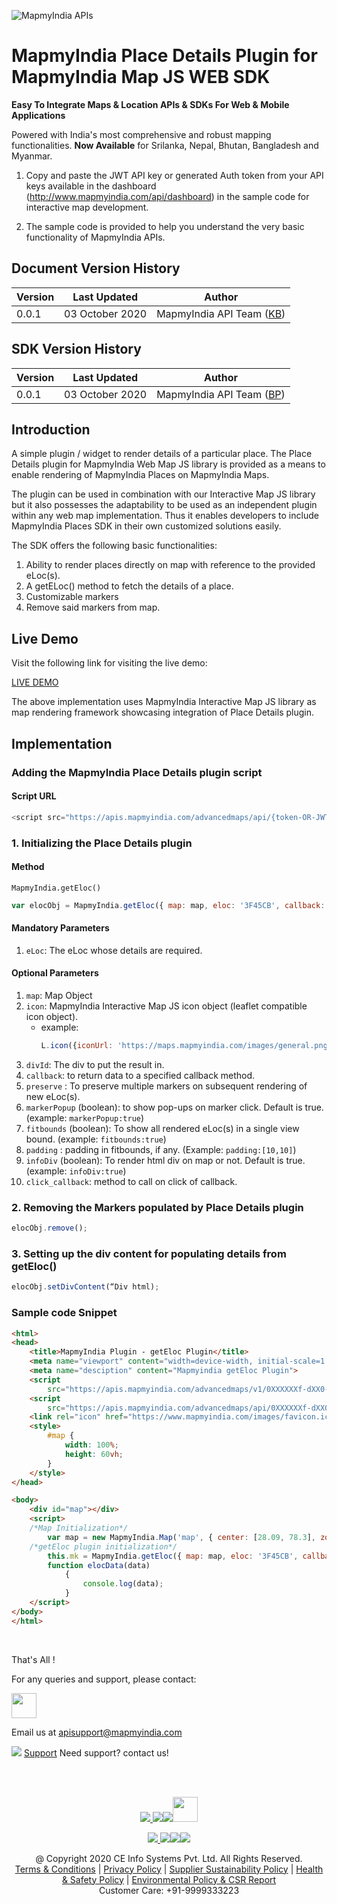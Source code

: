 ![MapmyIndia APIs](https://www.mapmyindia.com/api/img/mapmyindia-api.png)


# MapmyIndia Place Details Plugin for MapmyIndia Map JS WEB SDK

**Easy To Integrate Maps & Location APIs & SDKs For Web & Mobile Applications**

Powered with India's most comprehensive and robust mapping functionalities.
**Now Available**  for Srilanka, Nepal, Bhutan, Bangladesh and Myanmar.

1. Copy and paste the JWT API key or generated Auth token from your API keys available in the dashboard (http://www.mapmyindia.com/api/dashboard) in the sample code for interactive map development. 

2. The sample code is provided to help you understand the very basic functionality of MapmyIndia APIs. 

## Document Version History

| Version | Last Updated | Author |
| ---- | ---- | ---- |
| 0.0.1 | 03 October 2020 | MapmyIndia API Team ([KB](https://github.com/kunalbharti)) |


## SDK Version History

| Version | Last Updated | Author |
| ---- | ---- | ---- |
| 0.0.1 | 03 October 2020 | MapmyIndia API Team ([BP](https://github.com/balmukandpathak)) |

## Introduction

A simple plugin / widget to render details of a particular place. The Place Details plugin for MapmyIndia Web Map JS library is provided as a means to enable rendering of MapmyIndia Places on MapmyIndia Maps. 

The plugin can be used in combination with our Interactive Map JS library but it also possesses the adaptability to be used as an independent plugin within any web map implementation. Thus it enables developers to include MapmyIndia Places SDK in their own customized solutions easily.

The SDK offers the following basic functionalities: 
1. Ability to render places directly on map with reference to the provided eLoc(s).
2. A getELoc() method to fetch the details of a place.
3. Customizable markers
4. Remove said markers from map.


## Live Demo

Visit the following link for visiting the live demo: 

[LIVE DEMO](https://www.mapmyindia.com/api/advanced-maps/doc/sample/mapmyindia-maps-geteloc-plugin)

The above implementation uses MapmyIndia Interactive Map JS library as map rendering framework showcasing integration of Place Details plugin.

## Implementation

### Adding the MapmyIndia Place Details plugin script

#### Script URL

```js
<script src="https://apis.mapmyindia.com/advancedmaps/api/{token-OR-JWT-key}/map_sdk_plugins"></script>
```

### 1. Initializing the Place Details plugin

#### Method

`MapmyIndia.getEloc()`

```js
var elocObj = MapmyIndia.getEloc({ map: map, eloc: '3F45CB', callback: elocData });
```

#### Mandatory Parameters
1. `eLoc`: The eLoc whose details are required.

#### Optional Parameters
1. `map`: Map Object
2. `icon`: MapmyIndia Interactive Map JS icon object 
    (leaflet compatible icon object).
    - example: 
        ```js
        L.icon({iconUrl: 'https://maps.mapmyindia.com/images/general.png'});
        ```
3. `divId`: The div to put the result in.
4. `callback`: to return data to a specified callback method.
5. `preserve` : To preserve multiple markers on subsequent rendering of new eLoc(s).
6. `markerPopup` (boolean): to show pop-ups on marker click. Default is true.(example: `markerPopup:true`)
7. `fitbounds` (boolean): To show all rendered eLoc(s) in a single view bound. (example: `fitbounds:true`)
8. `padding` : padding in fitbounds, if any. (Example: `padding:[10,10]`)
9. `infoDiv` (boolean): To render html div on map or not. Default is true. (example: `infoDiv:true`)
10. `click_callback`: method to call on click of callback. 

### 2. Removing the Markers populated by Place Details plugin

```js
elocObj.remove();
```

### 3. Setting up the div content for populating details from getEloc()

```js
elocObj.setDivContent(“Div html);
```

### Sample code Snippet

```html
<html>
<head>
    <title>MapmyIndia Plugin - getEloc Plugin</title>
    <meta name="viewport" content="width=device-width, initial-scale=1.0">
    <meta name="desciption" content="Mapmyindia getEloc Plugin">
    <script
        src="https://apis.mapmyindia.com/advancedmaps/v1/0XXXXXXf-dXX0-4XX0-8XXa-eXXXXXXXXXX6/map_load?v=1.5"></script>
    <script
        src="https://apis.mapmyindia.com/advancedmaps/api/0XXXXXXf-dXX0-4XX0-8XXa-eXXXXXXXXXX6/map_sdk_plugins"></script>
    <link rel="icon" href="https://www.mapmyindia.com/images/favicon.ico" type="image/x-icon">
    <style>
        #map {
            width: 100%;
            height: 60vh;
        }
    </style>
</head>

<body>
    <div id="map"></div>
    <script>
    /*Map Initialization*/
        var map = new MapmyIndia.Map('map', { center: [28.09, 78.3], zoom: 5, search: false, zoomControl: true, location: false, fullscreen: true, traffic: false, scrollWheelZoom: false });
    /*getEloc plugin initialization*/
        this.mk = MapmyIndia.getEloc({ map: map, eloc: '3F45CB', callback: elocData }); 
        function elocData(data) 
            { 
                console.log(data); 
            }
    </script>
</body>
</html>
```

<br>

That's All !


For any queries and support, please contact: 

[<img src="https://www.mapmyindia.com/images/logo.png" height="40"/> </p>](https://www.mapmyindia.com/api)
Email us at [apisupport@mapmyindia.com](mailto:apisupport@mapmyindia.com)


![](https://www.mapmyindia.com/api/img/icons/support.png)
[Support](https://www.mapmyindia.com/api/index.php#f_cont)
Need support? contact us!

<br></br>

[<p align="center"> <img src="https://www.mapmyindia.com/api/img/icons/stack-overflow.png"/> ](https://stackoverflow.com/questions/tagged/mapmyindia-api)[![](https://www.mapmyindia.com/api/img/icons/blog.png)](http://www.mapmyindia.com/blog/)[![](https://www.mapmyindia.com/api/img/icons/gethub.png)](https://github.com/MapmyIndia)[<img src="https://mmi-api-team.s3.ap-south-1.amazonaws.com/API-Team/npm-logo.one-third%5B1%5D.png" height="40"/> </p>](https://www.npmjs.com/org/mapmyindia) 



[<p align="center"> <img src="https://www.mapmyindia.com/june-newsletter/icon4.png"/> ](https://www.facebook.com/MapmyIndia)[![](https://www.mapmyindia.com/june-newsletter/icon2.png)](https://twitter.com/MapmyIndia)[![](https://www.mapmyindia.com/newsletter/2017/aug/llinkedin.png)](https://www.linkedin.com/company/mapmyindia)[![](https://www.mapmyindia.com/june-newsletter/icon3.png)](https://www.youtube.com/user/MapmyIndia/)




<div align="center">@ Copyright 2020 CE Info Systems Pvt. Ltd. All Rights Reserved.</div>

<div align="center"> <a href="https://www.mapmyindia.com/api/terms-&-conditions">Terms & Conditions</a> | <a href="https://www.mapmyindia.com/about/privacy-policy">Privacy Policy</a> | <a href="https://www.mapmyindia.com/pdf/mapmyIndia-sustainability-policy-healt-labour-rules-supplir-sustainability.pdf">Supplier Sustainability Policy</a> | <a href="https://www.mapmyindia.com/pdf/Health-Safety-Management.pdf">Health & Safety Policy</a> | <a href="https://www.mapmyindia.com/pdf/Environment-Sustainability-Policy-CSR-Report.pdf">Environmental Policy & CSR Report</a>

<div align="center">Customer Care: +91-9999333223</div>
